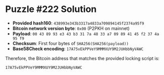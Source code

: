 # Puzzle #222 Solution

- **Provided hash160**: `438993e343b3317a4833a709894145f2374a95f9`
- **Bitcoin network version byte**: `0x00` (P2PKH on mainnet)
- **Payload**: `00 43 89 93 e3 43 b3 31 7a 48 33 a7 09 89 41 45 f2 37 4a 95 f9`
- **Checksum**: First four bytes of `SHA256(SHA256(payload))`
- **Base58Check encoding**: `17A75vEkPPVeY9MMMXUY9M2JUHbbNyVAWC`

Therefore, the Bitcoin address that matches the provided locking script is:

```
17A75vEkPPVeY9MMMXUY9M2JUHbbNyVAWC
```
